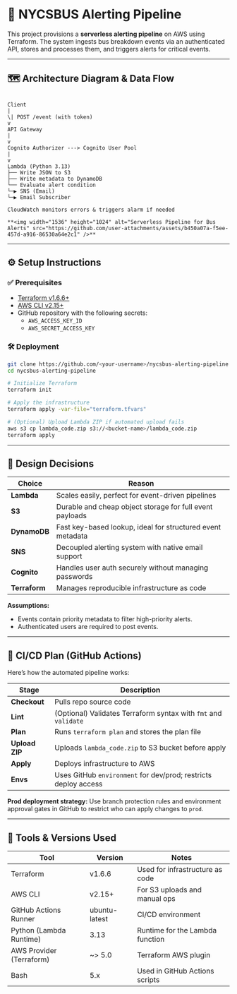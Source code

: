 
# 🚌 NYCSBUS Alerting Pipeline

This project provisions a **serverless alerting pipeline** on AWS using Terraform. The system ingests bus breakdown events via an authenticated API, stores and processes them, and triggers alerts for critical events.

---

## 🗺️ Architecture Diagram & Data Flow

```

Client
|
\| POST /event (with token)
v
API Gateway
|
v
Cognito Authorizer ---> Cognito User Pool
|
v
Lambda (Python 3.13)
├── Write JSON to S3
├── Write metadata to DynamoDB
└── Evaluate alert condition
└─▶ SNS (Email)
└─▶ Email Subscriber

CloudWatch monitors errors & triggers alarm if needed

**<img width="1536" height="1024" alt="Serverless Pipeline for Bus Alerts" src="https://github.com/user-attachments/assets/b450a07a-f5ee-457d-a916-86530a64e2c1" />**
````

---

## ⚙️ Setup Instructions

### ✅ Prerequisites

- [Terraform v1.6.6+](https://developer.hashicorp.com/terraform/downloads)
- [AWS CLI v2.15+](https://docs.aws.amazon.com/cli/latest/userguide/install-cliv2.html)
- GitHub repository with the following secrets:
  - `AWS_ACCESS_KEY_ID`
  - `AWS_SECRET_ACCESS_KEY`

### 🛠 Deployment

```bash
git clone https://github.com/<your-username>/nycsbus-alerting-pipeline.git
cd nycsbus-alerting-pipeline

# Initialize Terraform
terraform init

# Apply the infrastructure
terraform apply -var-file="terraform.tfvars"

# (Optional) Upload Lambda ZIP if automated upload fails
aws s3 cp lambda_code.zip s3://<bucket-name>/lambda_code.zip
terraform apply
````

---

## 🧠 Design Decisions

| Choice        | Reason                                                     |
| ------------- | ---------------------------------------------------------- |
| **Lambda**    | Scales easily, perfect for event-driven pipelines          |
| **S3**        | Durable and cheap object storage for full event payloads   |
| **DynamoDB**  | Fast key-based lookup, ideal for structured event metadata |
| **SNS**       | Decoupled alerting system with native email support        |
| **Cognito**   | Handles user auth securely without managing passwords      |
| **Terraform** | Manages reproducible infrastructure as code                |

**Assumptions:**

* Events contain priority metadata to filter high-priority alerts.
* Authenticated users are required to post events.

---

## 🚀 CI/CD Plan (GitHub Actions)

Here’s how the automated pipeline works:

| Stage          | Description                                                     |
| -------------- | --------------------------------------------------------------- |
| **Checkout**   | Pulls repo source code                                          |
| **Lint**       | (Optional) Validates Terraform syntax with `fmt` and `validate` |
| **Plan**       | Runs `terraform plan` and stores the plan file                  |
| **Upload ZIP** | Uploads `lambda_code.zip` to S3 bucket before apply             |
| **Apply**      | Deploys infrastructure to AWS                                   |
| **Envs**       | Uses GitHub `environment` for dev/prod; restricts deploy access |

**Prod deployment strategy:**
Use branch protection rules and environment approval gates in GitHub to restrict who can apply changes to `prod`.

---

## 🔧 Tools & Versions Used

| Tool                     | Version       | Notes                           |
| ------------------------ | ------------- | ------------------------------- |
| Terraform                | v1.6.6        | Used for infrastructure as code |
| AWS CLI                  | v2.15+        | For S3 uploads and manual ops   |
| GitHub Actions Runner    | ubuntu-latest | CI/CD environment               |
| Python (Lambda Runtime)  | 3.13          | Runtime for the Lambda function |
| AWS Provider (Terraform) | \~> 5.0       | Terraform AWS plugin            |
| Bash                     | 5.x           | Used in GitHub Actions scripts  |
